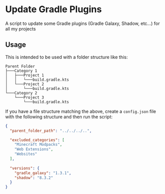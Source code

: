 # Update Gradle Plugins

A script to update some Gradle plugins (Gradle Galaxy, Shadow, etc...) for all my projects

## Usage

This is intended to be used with a folder structure like this:
```plaintext
Parent Folder
├───Category 1
│   ├───Project 1
│   │   └───build.gradle.kts
│   └───Project 2
│       └───build.gradle.kts
└───Category 2
    └───Project 3
        └───build.gradle.kts
```

If you have a file structure matching the above, create a `config.json` file with the following structure and then run the script:
```json
{
  "parent_folder_path": "../../../..",

  "excluded_categories": [
    "Minecraft Modpacks",
    "Web Extensions",
    "Websites"
  ],
  
  "versions": {
    "gradle_galaxy": "1.3.1",
    "shadow": "8.3.2"
  }
}
```
